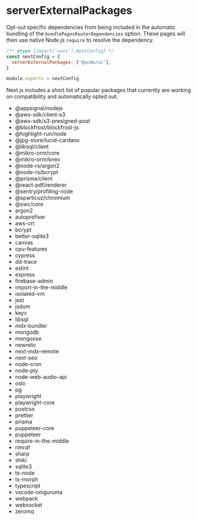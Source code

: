 # serverExternalPackages

Opt-out specific dependencies from being included in the automatic bundling of the `bundlePagesRouterDependencies` option. These pages will then use native Node.js `require` to resolve the dependency.

```js
/** @type {import('next').NextConfig} */
const nextConfig = {
  serverExternalPackages: ['@acme/ui'],
}

module.exports = nextConfig
```

Next.js includes a short list of popular packages that currently are working on compatibility and automatically opted out:

- @appsignal/nodejs
- @aws-sdk/client-s3
- @aws-sdk/s3-presigned-post
- @blockfrost/blockfrost-js
- @highlight-run/node
- @jpg-store/lucid-cardano
- @libsql/client
- @mikro-orm/core
- @mikro-orm/knex
- @node-rs/argon2
- @node-rs/bcrypt
- @prisma/client
- @react-pdf/renderer
- @sentry/profiling-node
- @sparticuz/chromium
- @swc/core
- argon2
- autoprefixer
- aws-crt
- bcrypt
- better-sqlite3
- canvas
- cpu-features
- cypress
- dd-trace
- eslint
- express
- firebase-admin
- import-in-the-middle
- isolated-vm
- jest
- jsdom
- keyv
- libsql
- mdx-bundler
- mongodb
- mongoose
- newrelic
- next-mdx-remote
- next-seo
- node-cron
- node-pty
- node-web-audio-api
- oslo
- pg
- playwright
- playwright-core
- postcss
- prettier
- prisma
- puppeteer-core
- puppeteer
- require-in-the-middle
- rimraf
- sharp
- shiki
- sqlite3
- ts-node
- ts-morph
- typescript
- vscode-oniguruma
- webpack
- websocket
- zeromq